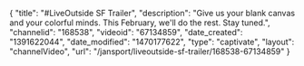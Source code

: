 {
    "title": "#LiveOutside SF Trailer",
    "description": "Give us your blank canvas and your colorful minds. This February, we'll do the rest. Stay tuned.",
    "channelid": "168538",
    "videoid": "67134859",
    "date_created": "1391622044",
    "date_modified": "1470177622",
    "type": "captivate",
    "layout": "channelVideo",
    "url": "\/jansport\/liveoutside-sf-trailer\/168538-67134859"
}